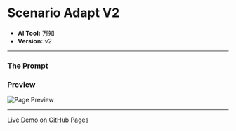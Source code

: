 # Scenario Adapt V2

* **AI Tool:** 万知
* **Version:** v2

---

### The Prompt

>

### Preview

![Page Preview](./preview.png)

---

[Live Demo on GitHub Pages](https://your-username.github.io/AI-Frontend-Gallery/万知/scenario-adapt-v2/)
